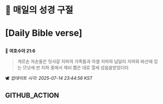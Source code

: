 # 🙏 매일의 성경 구절
# [Daily Bible verse]
##
<!-- START_BIBLE_VERSE -->
📖 **여호수아 21:6**
> 게르손 자손들은 잇사갈 지파의 가족들과 아셀 지파와 납달리 지파와 바산에 있는 므낫세 반 지파 중에서 제비 뽑은 대로 열세 성읍을받았더라

🕊️ _업데이트 시각: 2025-07-14 23:44:56 KST_
  <!-- END_BIBLE_VERSE -->
## GITHUB_ACTION
